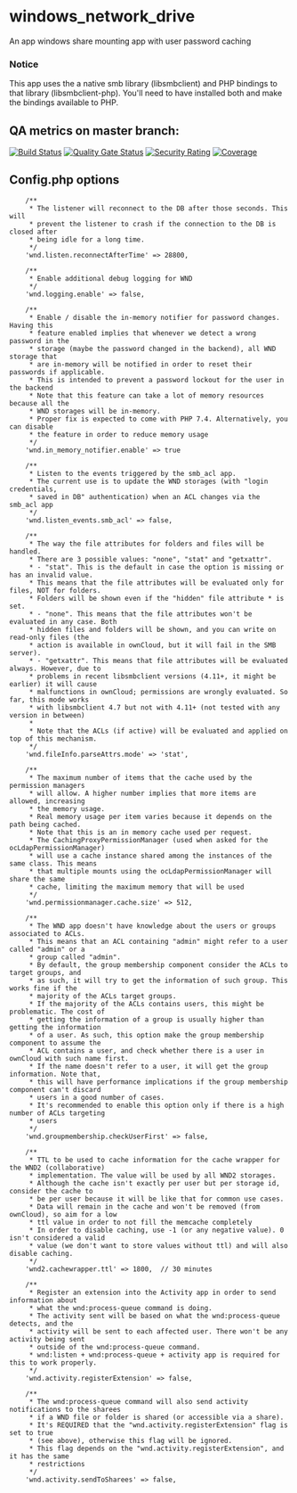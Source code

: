 windows_network_drive
=====================

An app windows share mounting app with user password caching

### Notice
This app uses the a native smb library (libsmbclient) and PHP bindings to that library (libsmbclient-php). You'll need to have installed both and make the bindings available to PHP.

## QA metrics on master branch:

[![Build Status](https://drone.owncloud.com/api/badges/owncloud/windows_network_drive/status.svg)](https://drone.owncloud.com/owncloud/windows_network_drive)
[![Quality Gate Status](https://sonarcloud.io/api/project_badges/measure?project=owncloud_windows_network_drive&metric=alert_status&token=209ba7740a4f62d94003c52cc7ff9ad4b8d090e5)](https://sonarcloud.io/dashboard?id=owncloud_windows_network_drive)
[![Security Rating](https://sonarcloud.io/api/project_badges/measure?project=owncloud_windows_network_drive&metric=security_rating&token=209ba7740a4f62d94003c52cc7ff9ad4b8d090e5)](https://sonarcloud.io/dashboard?id=owncloud_windows_network_drive)
[![Coverage](https://sonarcloud.io/api/project_badges/measure?project=owncloud_windows_network_drive&metric=coverage&token=209ba7740a4f62d94003c52cc7ff9ad4b8d090e5)](https://sonarcloud.io/dashboard?id=owncloud_windows_network_drive)
## Config.php options
```
    /**
     * The listener will reconnect to the DB after those seconds. This will
     * prevent the listener to crash if the connection to the DB is closed after
     * being idle for a long time.
     */
    'wnd.listen.reconnectAfterTime' => 28800,

    /**
     * Enable additional debug logging for WND
     */
    'wnd.logging.enable' => false,

    /**
     * Enable / disable the in-memory notifier for password changes. Having this
     * feature enabled implies that whenever we detect a wrong password in the
     * storage (maybe the password changed in the backend), all WND storage that
     * are in-memory will be notified in order to reset their passwords if applicable.
     * This is intended to prevent a password lockout for the user in the backend
     * Note that this feature can take a lot of memory resources because all the
     * WND storages will be in-memory.
     * Proper fix is expected to come with PHP 7.4. Alternatively, you can disable
     * the feature in order to reduce memory usage
     */
    'wnd.in_memory_notifier.enable' => true

    /**
     * Listen to the events triggered by the smb_acl app.
     * The current use is to update the WND storages (with "login credentials,
     * saved in DB" authentication) when an ACL changes via the smb_acl app
     */
    'wnd.listen_events.smb_acl' => false,

    /**
     * The way the file attributes for folders and files will be handled.
     * There are 3 possible values: "none", "stat" and "getxattr".
     * - "stat". This is the default in case the option is missing or has an invalid value.
     * This means that the file attributes will be evaluated only for files, NOT for folders.
     * Folders will be shown even if the "hidden" file attribute * is set.
     * - "none". This means that the file attributes won't be evaluated in any case. Both
     * hidden files and folders will be shown, and you can write on read-only files (the
     * action is available in ownCloud, but it will fail in the SMB server).
     * - "getxattr". This means that file attributes will be evaluated always. However, due to
     * problems in recent libsmbclient versions (4.11+, it might be earlier) it will cause
     * malfunctions in ownCloud; permissions are wrongly evaluated. So far, this mode works
     * with libsmbclient 4.7 but not with 4.11+ (not tested with any version in between)
     *
     * Note that the ACLs (if active) will be evaluated and applied on top of this mechanism.
     */
    'wnd.fileInfo.parseAttrs.mode' => 'stat',

    /**
     * The maximum number of items that the cache used by the permission managers
     * will allow. A higher number implies that more items are allowed, increasing
     * the memory usage.
     * Real memory usage per item varies because it depends on the path being cached.
     * Note that this is an in memory cache used per request.
     * The CachingProxyPermissionManager (used when asked for the ocLdapPermissionManager)
     * will use a cache instance shared among the instances of the same class. This means
     * that multiple mounts using the ocLdapPermissionManager will share the same
     * cache, limiting the maximum memory that will be used
     */
    'wnd.permissionmanager.cache.size' => 512,

    /**
     * The WND app doesn't have knowledge about the users or groups associated to ACLs.
     * This means that an ACL containing "admin" might refer to a user called "admin" or a
     * group called "admin".
     * By default, the group membership component consider the ACLs to target groups, and
     * as such, it will try to get the information of such group. This works fine if the
     * majority of the ACLs target groups.
     * If the majority of the ACLs contains users, this might be problematic. The cost of
     * getting the information of a group is usually higher than getting the information
     * of a user. As such, this option make the group membership component to assume the
     * ACL contains a user, and check whether there is a user in ownCloud with such name first.
     * If the name doesn't refer to a user, it will get the group information. Note that,
     * this will have performance implications if the group membership component can't discard
     * users in a good number of cases.
     * It's recommended to enable this option only if there is a high number of ACLs targeting
     * users
     */
    'wnd.groupmembership.checkUserFirst' => false,

    /**
     * TTL to be used to cache information for the cache wrapper for the WND2 (collaborative)
     * implementation. The value will be used by all WND2 storages.
     * Although the cache isn't exactly per user but per storage id, consider the cache to
     * be per user because it will be like that for common use cases.
     * Data will remain in the cache and won't be removed (from ownCloud), so aim for a low
     * ttl value in order to not fill the memcache completely
     * In order to disable caching, use -1 (or any negative value). 0 isn't considered a valid
     * value (we don't want to store values without ttl) and will also disable caching.
     */
    'wnd2.cachewrapper.ttl' => 1800,  // 30 minutes

    /**
     * Register an extension into the Activity app in order to send information about
     * what the wnd:process-queue command is doing.
     * The activity sent will be based on what the wnd:process-queue detects, and the
     * activity will be sent to each affected user. There won't be any activity being sent
     * outside of the wnd:process-queue command.
     * wnd:listen + wnd:process-queue + activity app is required for this to work properly.
     */
    'wnd.activity.registerExtension' => false,

    /**
     * The wnd:process-queue command will also send activity notifications to the sharees
     * if a WND file or folder is shared (or accessible via a share).
     * It's REQUIRED that the "wnd.activity.registerExtension" flag is set to true
     * (see above), otherwise this flag will be ignored.
     * This flag depends on the "wnd.activity.registerExtension", and it has the same
     * restrictions
     */
    'wnd.activity.sendToSharees' => false,
```
